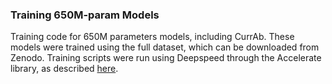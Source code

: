 ### Training 650M-param Models

Training code for 650M parameters models, including CurrAb. These models were trained using the full dataset, which can be downloaded from Zenodo. Training scripts were run using Deepspeed through the Accelerate library, as described [here](https://github.com/brineylab/deepspeed).